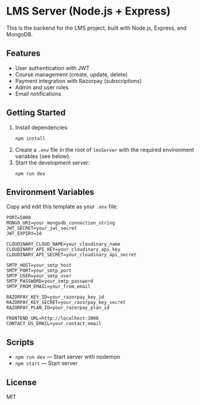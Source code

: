 # LMS Server (Node.js + Express)

This is the backend for the LMS project, built with Node.js, Express, and MongoDB.

## Features

- User authentication with JWT
- Course management (create, update, delete)
- Payment integration with Razorpay (subscriptions)
- Admin and user roles
- Email notifications

## Getting Started

1. Install dependencies:
   ```
   npm install
   ```
2. Create a `.env` file in the root of `lmsServer` with the required environment variables (see below).
3. Start the development server:
   ```
   npm run dev
   ```

## Environment Variables

Copy and edit this template as your `.env` file:

```
PORT=5000
MONGO_URI=your_mongodb_connection_string
JWT_SECRET=your_jwt_secret
JWT_EXPIRY=1d

CLOUDINARY_CLOUD_NAME=your_cloudinary_name
CLOUDINARY_API_KEY=your_cloudinary_api_key
CLOUDINARY_API_SECRET=your_cloudinary_api_secret

SMTP_HOST=your_smtp_host
SMTP_PORT=your_smtp_port
SMTP_USER=your_smtp_user
SMTP_PASSWORD=your_smtp_password
SMTP_FROM_EMAIL=your_from_email

RAZORPAY_KEY_ID=your_razorpay_key_id
RAZORPAY_KEY_SECRET=your_razorpay_key_secret
RAZORPAY_PLAN_ID=your_razorpay_plan_id

FRONTEND_URL=http://localhost:3000
CONTACT_US_EMAIL=your_contact_email
```

## Scripts

- `npm run dev` — Start server with nodemon
- `npm start` — Start server

## License

MIT